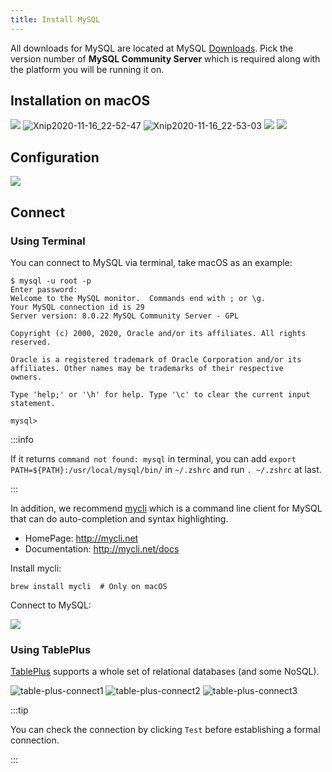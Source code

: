 ```yaml
---
title: Install MySQL
---
```


All downloads for MySQL are located at MySQL [Downloads](https://dev.mysql.com/downloads/mysql/). Pick the version number of **MySQL Community Server** which is required along with the platform you will be running it on.

## Installation on macOS

<Img w="720" src='https://cosmos-x.oss-cn-hangzhou.aliyuncs.com/Z9vzeL.png' />

<Img w="550" src='https://cosmos-x.oss-cn-hangzhou.aliyuncs.com/Xnip2020-11-16_22-52-47.jpg' alt='Xnip2020-11-16_22-52-47'/>

<Img w="550" src='https://cosmos-x.oss-cn-hangzhou.aliyuncs.com/Xnip2020-11-16_22-53-03.jpg' alt='Xnip2020-11-16_22-53-03'/>

<Img w="550" src='https://cosmos-x.oss-cn-hangzhou.aliyuncs.com/Pv6ool.png' />

<Img w="550" src='https://cosmos-x.oss-cn-hangzhou.aliyuncs.com/bRDiN6.png' />

## Configuration

<Img w="550" src='https://cosmos-x.oss-cn-hangzhou.aliyuncs.com/rEW8BT.png' />

## Connect

### Using Terminal

You can connect to MySQL via terminal, take macOS as an example:

```shell
$ mysql -u root -p
Enter password:
Welcome to the MySQL monitor.  Commands end with ; or \g.
Your MySQL connection id is 29
Server version: 8.0.22 MySQL Community Server - GPL

Copyright (c) 2000, 2020, Oracle and/or its affiliates. All rights reserved.

Oracle is a registered trademark of Oracle Corporation and/or its
affiliates. Other names may be trademarks of their respective
owners.

Type 'help;' or '\h' for help. Type '\c' to clear the current input statement.

mysql>
```

:::info

If it returns `command not found: mysql` in terminal, you can add `export PATH=${PATH}:/usr/local/mysql/bin/` in `~/.zshrc` and run `. ~/.zshrc` at last.

:::

In addition, we recommend [mycli](https://github.com/dbcli/mycli) which is a command line client for MySQL that can do auto-completion and syntax highlighting.

- HomePage: http://mycli.net
- Documentation: http://mycli.net/docs

<GifPlayer
  w="580"
  gif="https://cosmos-x.oss-cn-hangzhou.aliyuncs.com/mycli-intro.gif"
  still="https://cosmos-x.oss-cn-hangzhou.aliyuncs.com/fJEuvN.jpg"
/>

Install mycli:

```shell
brew install mycli  # Only on macOS
```

Connect to MySQL:

<Img w="710" src='https://cosmos-x.oss-cn-hangzhou.aliyuncs.com/RNwqwU.png'/>

### Using TablePlus

[TablePlus](https://tableplus.com/) supports a whole set of relational databases (and some NoSQL).

<Img w="600" src='https://cosmos-x.oss-cn-hangzhou.aliyuncs.com/table-plus-connect1.png' alt='table-plus-connect1'/>
<Img w="600" src='https://cosmos-x.oss-cn-hangzhou.aliyuncs.com/table-plus-connect2.png' alt='table-plus-connect2'/>
<Img w="600" src='https://cosmos-x.oss-cn-hangzhou.aliyuncs.com/table-plus-connect3.png' alt='table-plus-connect3'/>

:::tip

You can check the connection by clicking `Test` before establishing a formal connection.

:::
